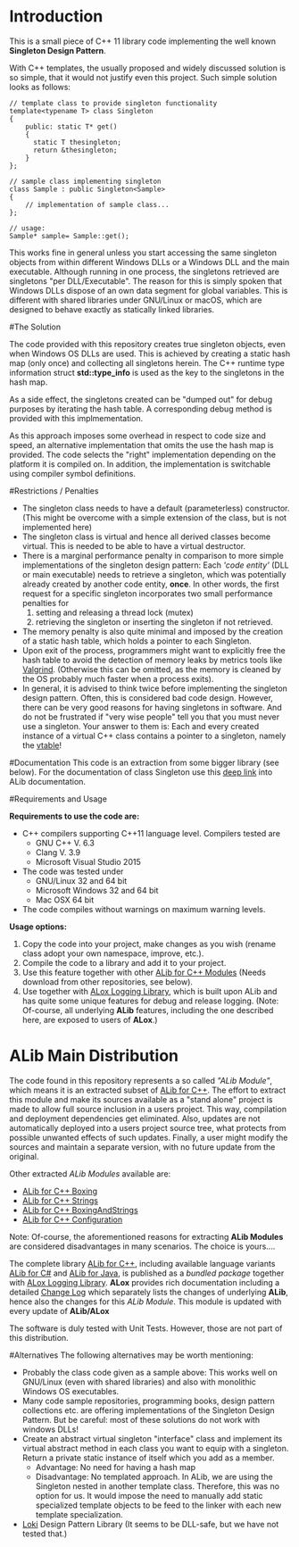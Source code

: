 # Introduction 

This is a small piece of C++ 11 library code implementing the well known **Singleton Design Pattern**. 

With C++ templates, the usually proposed and widely discussed solution is so simple, that it would not justify even this project. Such simple solution looks as follows:

    // template class to provide singleton functionality
    template<typename T> class Singleton
    {
        public: static T* get() 
        { 
          static T thesingleton; 
          return &thesingleton; 
        }
    };
 
    // sample class implementing singleton
    class Sample : public Singleton<Sample>
    {
        // implementation of sample class...
    };

    // usage:
    Sample* sample= Sample::get();
           
This works fine in general unless you start accessing the same singleton objects from within different Windows DLLs or a Windows DLL and the main executable. Although running in one process, the singletons retrieved are singletons "per DLL/Executable". The reason for this is simply spoken that Windows DLLs dispose of an own data segment for global variables. This is different with shared libraries under GNU/Linux or macOS, which are designed to behave exactly as statically linked libraries. 

#The Solution

The code provided with this repository creates true singleton objects, even when Windows OS DLLs are used. This is achieved by creating a static hash map (only once) and collecting all singletons herein. The C++ runtime type information struct **std::type_info** is used as the key to the singletons in the hash map.

As a side effect, the singletons created can be "dumped out" for debug purposes by iterating the hash table. A corresponding debug method is provided with this implmementation.

As this approach imposes some overhead in respect to code size and speed, an alternative implementation that omits the use the hash map is provided. The code selects the "right" implementation depending on the platform it is compiled on. In addition, the implementation is switchable using compiler symbol definitions.  

#Restrictions / Penalties

- The singleton class needs to have a default (parameterless) constructor. (This might be overcome with a simple extension of the class, but is not implemented here) 
- The singleton class is virtual and hence all derived classes become virtual. This is needed to be able to have a virtual destructor.   
- There is a marginal performance penalty in comparison to more simple implementations of the singleton design pattern: Each *'code entity'* (DLL or main executable) needs to retrieve a singleton, which was potentially already created by another code entity, **once**. In other words, the first request for a specific singleton incorporates two small performance penalties for 
  1. setting and releasing a thread lock (mutex)
  2. retrieving the singleton or inserting the singleton if not retrieved.
- The memory penalty is also quite minimal and imposed by the creation of a static hash table, which holds a pointer to each Singleton.
- Upon exit of the process, programmers might want to explicitly free the hash table to avoid the detection of memory leaks by metrics tools like [Valgrind](http://valgrind.org/). (Otherwise this can be omitted, as the memory is cleaned by the OS probably much faster when a process exits).
- In general, it is advised to think twice before implementing the singleton design pattern. Often, this is considered bad code design. However, there can be very good reasons for having singletons in software.
  And do not be frustrated if "very wise people" tell you that you must never use a singleton. Your answer to them is: Each and every created instance of a virtual C++ class contains a pointer to a singleton, namely the [vtable](https://en.wikipedia.org/wiki/Virtual_method_table)!


#Documentation
This code is an extraction from some bigger library (see below). For the documentation of class Singleton use this 
[deep link](http://alexworx.github.io/ALox-Logging-Library/cpp_ref/classaworx_1_1lib_1_1lang_1_1Singleton.html) into ALib documentation.

#Requirements and Usage

**Requirements to use the code are:**

* C++ compilers supporting C++11 language level. Compilers tested are
  - GNU C++ V. 6.3 
  - Clang V. 3.9 
  - Microsoft Visual Studio 2015
* The code was tested under
  - GNU/Linux 32 and 64 bit
  - Microsoft Windows 32 and 64 bit
  - Mac OSX 64 bit
* The code compiles without warnings on maximum warning levels.   

**Usage options:**

1. Copy the code into your project, make changes as you wish (rename class adopt your own namespace, improve, etc.).
2. Compile the code to a library and add it to your project.
3. Use this feature together with other 
  [ALib for C++ Modules](http://alexworx.github.io/ALox-Logging-Library/cpp_ref/namespaceaworx_1_1lib.html)
  (Needs download from other repositories, see below).  
4. Use together with [ALox Logging Library](http://alexworx.github.io/ALox-Logging-Library/index.html), which is built upon ALib and has quite some unique features for debug and release logging. (Note: Of-course, all underlying **ALib** features, including the one described here, are exposed to users of **ALox**.) 
     

# ALib Main Distribution 
The code found in this repository represents a so called *"ALib Module"*, which means it is an extracted subset of [ALib for C++](http://alexworx.github.io/ALox-Logging-Library/cpp_ref/namespaceaworx_1_1lib.html). 
The effort to extract this module and make its sources available as a "stand alone" project is made to allow full source inclusion in a users project. This way, compilation and deployment dependencies get eliminated. Also, updates are not automatically deployed into a users project source tree, what protects from possible unwanted effects of such updates. Finally, a user might modify the sources and maintain a separate version, with no future update from the original.     

Other extracted *ALib Modules* available are:

- [ALib for C++ Boxing](https://github.com/AlexWorx/ALib-Boxing)  
- [ALib for C++ Strings](https://github.com/AlexWorx/ALib-Strings)
- [ALib for C++ BoxingAndStrings](https://github.com/AlexWorx/ALib-Boxing-And-Strings)
- [ALib for C++ Configuration](https://github.com/AlexWorx/ALib-Configuration)

Note: Of-course, the aforementioned reasons for extracting **ALib Modules** are considered disadvantages in many scenarios. The choice is yours.... 

The complete library [ALib for C++](http://alexworx.github.io/ALox-Logging-Library/cpp_ref/namespaceaworx_1_1lib.html), including available language variants [ALib for C#](http://alexworx.github.io/ALox-Logging-Library/cs_ref/namespacecs_1_1aworx_1_1lib.html) and [ALib for Java](http://alexworx.github.io/ALox-Logging-Library/java_ref/namespacecom_1_1aworx_1_1lib.html), is published as a *bundled package* together with [ALox Logging Library](http://alexworx.github.io/ALox-Logging-Library/index.html). **ALox** provides rich documentation including a detailed [Change Log](http://alexworx.github.io/ALox-Logging-Library/changelog.html) which separately lists the changes of underlying **ALib**, hence also the changes for this *ALib Module*. This module is updated with every update of **ALib/ALox** 
 
The software is duly tested with Unit Tests. However, those are not part of this distribution.

#Alternatives
The following alternatives may be worth mentioning:

- Probably the class code given as a sample above: This works well on GNU/Linux (even with shared libraries) and also with monolithic Windows OS executables. 
- Many code sample repositories, programming books, design pattern collections etc. are offering implementations of the Singleton Design Pattern. But be careful: most of these solutions do not work with windows DLLs!
- Create an abstract virtual singleton "interface" class and implement its virtual abstract method in each class you want to equip with a singleton. Return a private static instance of itself which you add as a member. 
  - Advantage: No need for having a hash map
  - Disadvantage: No templated approach. In ALib, we are using the Singleton nested in another template class. Therefore, this was no option for us. It would impose the need to manually add static specialized template objects to be feed to the linker with each new template specialization.
- [Loki](https://sourceforge.net/projects/loki-lib/)  Design Pattern Library (It seems to be DLL-safe, but we have not tested that.)








